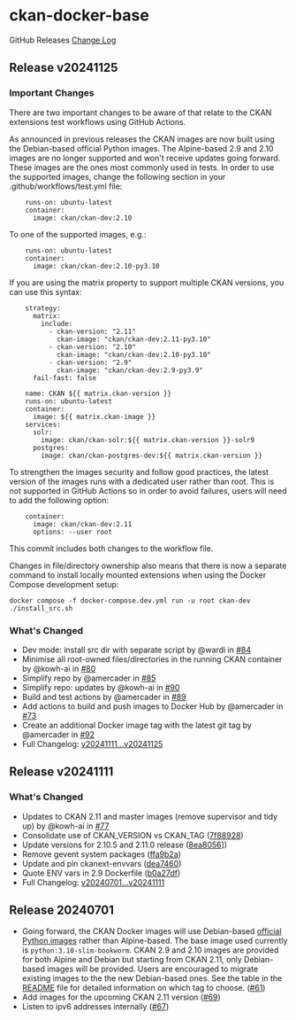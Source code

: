 # ckan-docker-base


GitHub Releases [Change Log](https://github.com/ckan/ckan-docker-base/releases)

## Release v20241125

### Important Changes
There are two important changes to be aware of that relate to the CKAN extensions test workflows using GitHub Actions.

As announced in previous releases the CKAN images are now built using the Debian-based official Python images. The Alpine-based 2.9 and 2.10 images are no longer supported and won't receive updates going forward. These images are the ones most commonly used in tests. In order to use the supported images, change the following section in your .github/workflows/test.yml file:
```
    runs-on: ubuntu-latest
    container:
      image: ckan/ckan-dev:2.10
```
To one of the supported images, e.g.:
```
    runs-on: ubuntu-latest
    container:
      image: ckan/ckan-dev:2.10-py3.10
```
If you are using the matrix property to support multiple CKAN versions, you can use this syntax:
```
    strategy:
      matrix:
        include:
          - ckan-version: "2.11"
            ckan-image: "ckan/ckan-dev:2.11-py3.10"
          - ckan-version: "2.10"
            ckan-image: "ckan/ckan-dev:2.10-py3.10"
          - ckan-version: "2.9"
            ckan-image: "ckan/ckan-dev:2.9-py3.9"
      fail-fast: false

    name: CKAN ${{ matrix.ckan-version }}
    runs-on: ubuntu-latest
    container:
      image: ${{ matrix.ckan-image }}
    services:
      solr:
        image: ckan/ckan-solr:${{ matrix.ckan-version }}-solr9
      postgres:
        image: ckan/ckan-postgres-dev:${{ matrix.ckan-version }}
```
To strengthen the images security and follow good practices, the latest version of the images runs with a dedicated user rather than root. This is not supported in GitHub Actions so in order to avoid failures, users will need to add the following option:

```
    container:
      image: ckan/ckan-dev:2.11
      options: --user root
```
This commit includes both changes to the workflow file.

Changes in file/directory ownership also means that there is now a separate command to install locally mounted extensions when using the Docker Compose development setup:

```
docker compose -f docker-compose.dev.yml run -u root ckan-dev ./install_src.sh
```
### What's Changed
* Dev mode: install src dir with separate script by @wardi in [#84](https://github.com/ckan/ckan-docker-base/pull/84)
* Minimise all root-owned files/directories in the running CKAN container by @kowh-ai in [#80](https://github.com/ckan/ckan-docker-base/pull/80)
* Simplify repo by @amercader in [#85](https://github.com/ckan/ckan-docker-base/pull/92)
* Simplify repo: updates by @kowh-ai in [#90](https://github.com/ckan/ckan-docker-base/pull/90)
* Build and test actions by @amercader in [#89](https://github.com/ckan/ckan-docker-base/pull/89)
* Add actions to build and push images to Docker Hub by @amercader in [#73](https://github.com/ckan/ckan-docker-base/pull/73)
* Create an additional Docker image tag with the latest git tag by @amercader in [#92](https://github.com/ckan/ckan-docker-base/pull/92)
* Full Changelog: [v20241111...v20241125](https://github.com/ckan/ckan-docker-base/compare/v20241111...v20241125)

## Release v20241111

### What's Changed
* Updates to CKAN 2.11 and master images (remove supervisor and tidy up) by @kowh-ai in [#77](https://github.com/ckan/ckan-docker-base/pull/77)
* Consolidate use of CKAN_VERSION vs CKAN_TAG ([7f88928](https://github.com/ckan/ckan-docker-base/commit/7f88928d78d51c801e92c20f36105d20a761dd75))
* Update versions for 2.10.5 and 2.11.0 release ([8ea8056](https://github.com/ckan/ckan-docker-base/commit/8ea8056ea833c7ef34d7f25c979571fd87d9ab4a)])
* Remove gevent system packages ([ffa9b2a](https://github.com/ckan/ckan-docker-base/commit/ffa9b2a09f2a406bf38ca8afa2303bd04a51f8be))
* Update and pin ckanext-envvars ([dea7460](https://github.com/ckan/ckan-docker-base/commit/dea74608624495360ff8fdcb9593bd62cf99ad96))
* Quote ENV vars in 2.9 Dockerfile ([b0a27df](https://github.com/ckan/ckan-docker-base/commit/b0a27dfe94a7b7c33180706e6ab542ede86f520e))
* Full Changelog: [v20240701...v20241111](https://github.com/ckan/ckan-docker-base/compare/v20240701...v20241111)

## Release 20240701

* Going forward, the CKAN Docker images will use Debian-based [official Python images](https://hub.docker.com/_/python)
  rather than Alpine-based. The base image used currently is `python:3.10-slim-bookworm`. 
  CKAN 2.9 and 2.10 images are provided for both Alpine and Debian but starting from CKAN 2.11,
  only Debian-based images will be provided. Users are encouraged to migrate existing images
  to the the new Debian-based ones. See the table in the [README](https://github.com/ckan/ckan-docker-base/blob/main/README.md)
  file for detailed information on which tag to choose. ([#61](https://github.com/ckan/ckan-docker-base/pull/61))
* Add images for the upcoming CKAN 2.11 version ([#69](https://github.com/ckan/ckan-docker-base/pull/69))
* Listen to ipv6 addresses internally ([#67](https://github.com/ckan/ckan-docker-base/pull/67))
